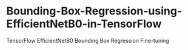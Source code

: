 # Bounding-Box-Regression-using-EfficientNetB0-in-TensorFlow
TensorFlow EfficientNetB0 Bounding Box Regression Fine-tuning
